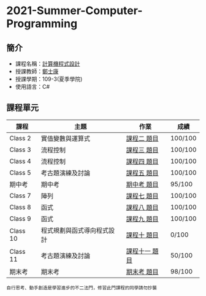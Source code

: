 # 2021-Summer-Computer-Programming

## 簡介
* 課程名稱：[計算機程式設計](https://coursemap.aca.ntu.edu.tw/course_map_all/course.php?code=901+33920)
* 授課教師：[鄭士康](https://www.ee.ntu.edu.tw/profile1.php?teacher_id=901071)
* 授課學期：109-3(夏季學院)
* 使用語言：C#
 
## 課程單元
|課程|主題|作業|成績|
|----|----|----|----|
|Class 2|實值變數與運算式|[課程二 題目](https://github.com/BoSenGong/109-3-computer-programming/blob/main/exercises/class2.md)|100/100|
|Class 3|流程控制|[課程三 題目](https://github.com/BoSenGong/109-3-computer-programming/blob/main/exercises/class3.md)|100/100|
|Class 4|流程控制|[課程四 題目](https://github.com/BoSenGong/109-3-computer-programming/blob/main/exercises/class4.md)|100/100|
|Class 5|考古題演練及討論|[課程五 題目](https://github.com/BoSenGong/109-3-computer-programming/blob/main/exercises/class5.md)|100/100|
|期中考|期中考|[期中考 題目](https://github.com/sleeping-psystudent/2021-Summer-Computer-Programming/blob/main/midterm/MidTerm2021Summer.pdf)|95/100|
|Class 7|陣列|[課程七 題目](https://github.com/BoSenGong/109-3-computer-programming/blob/main/exercises/class7.md)|100/100|
|Class 8|函式|[課程八 題目](https://github.com/BoSenGong/109-3-computer-programming/blob/main/exercises/class8.md)|100/100|
|Class 9|函式|[課程九 題目](https://github.com/BoSenGong/109-3-computer-programming/blob/main/exercises/class9.md)|100/100|
|Class 10|程式規劃與函式導向程式設計|[課程十 題目](https://github.com/BoSenGong/109-3-computer-programming/blob/main/exercises/class10.md)|0/100|
|Class 11|考古題演練及討論|[課程十一 題目](https://github.com/BoSenGong/109-3-computer-programming/blob/main/exercises/class11.md)|50/100|
|期末考|期末考|[期末考 題目](https://github.com/sleeping-psystudent/2021-Summer-Computer-Programming/blob/main/final/Final2021Summer.pdf)|98/100|

    自行思考、動手創造是學習進步的不二法門，修習此門課程的同學請勿抄襲
